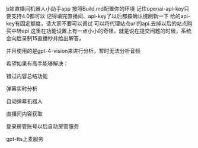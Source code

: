 b站直播间机器人小助手app
按照Build.md配置你的环境
记住openai-api-key只要支持4.0都可以
记得填完直播间、api-key了以后都按确认键刷新一下
给的api-key有固定额度，请大家不要可以调试
可以将代理站点url的api.去掉以后的站点购买中转api
这里在功能设置上有一点小小的奇怪，就是说在提交问题的时候，系统会向后录制15直播秒并给出解答，

并且使用的是gpt-4-vision来进行分析，暂时无法分析音频

希望如果有高手能够解决：

错过内容总结功能

弹幕实时分析

自动弹幕机器人

直播间内容获取

登录房管账号以后自动房管服务

gpt-tts上麦服务




